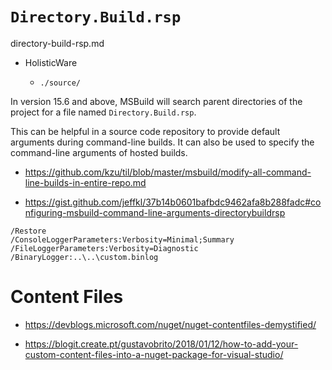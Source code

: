 # `Directory.Build.rsp`

directory-build-rsp.md

*   HolisticWare

    *   `./source/`


In version 15.6 and above, MSBuild will search parent directories of the project for a 
file named `Directory.Build.rsp`. 

This can be helpful in a source code repository to provide default arguments during command-line builds. 
It can also be used to specify the command-line arguments of hosted builds.


*   https://github.com/kzu/til/blob/master/msbuild/modify-all-command-line-builds-in-entire-repo.md

*   https://gist.github.com/jeffkl/37b14b0601bafbdc9462afa8b288fadc#configuring-msbuild-command-line-arguments-directorybuildrsp


```
/Restore
/ConsoleLoggerParameters:Verbosity=Minimal;Summary
/FileLoggerParameters:Verbosity=Diagnostic
/BinaryLogger:..\..\custom.binlog
```




# Content Files

*   https://devblogs.microsoft.com/nuget/nuget-contentfiles-demystified/

*   https://blogit.create.pt/gustavobrito/2018/01/12/how-to-add-your-custom-content-files-into-a-nuget-package-for-visual-studio/



